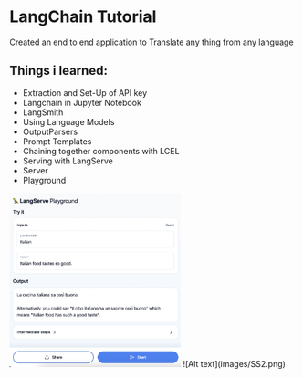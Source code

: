 # LangChain Tutorial

Created an end to end application to Translate any thing from any language

## Things i learned:

* Extraction and Set-Up of API key
* Langchain in Jupyter Notebook
* LangSmith
* Using Language Models
* OutputParsers
* Prompt Templates
* Chaining together components with LCEL
* Serving with LangServe
* Server
* Playground

<img src="images/SS2.png" alt="LangChain PlayGround" width="300" />
![Alt text](images/SS2.png)

